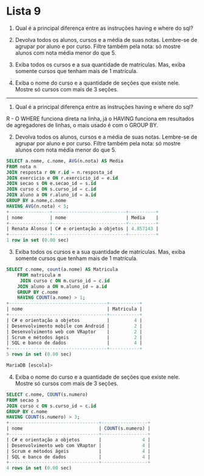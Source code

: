 # Lista 9

1. Qual é a principal diferença entre as instruções having e where do sql?


2. Devolva todos os alunos, cursos e a média de suas notas. Lembre-se de agrupar por aluno e por curso. Filtre também pela nota: só mostre alunos com nota média menor do que 5.


3. Exiba todos os cursos e a sua quantidade de matrículas. Mas, exiba somente cursos que tenham mais de 1 matrícula.


4. Exiba o nome do curso e a quantidade de seções que existe nele. Mostre só cursos com mais de 3 seções.

---

1. Qual é a principal diferença entre as instruções having e where do sql?

R - O WHERE funciona direta na linha, já o HAVING funciona em resultados de agregadores de linhas, o mais usado é com o GROUP BY.

2. Devolva todos os alunos, cursos e a média de suas notas. Lembre-se de agrupar por aluno e por curso. Filtre também pela nota: só mostre alunos com nota média menor do que 5.

```sql
SELECT a.nome, c.nome, AVG(n.nota) AS Media
FROM nota n
JOIN resposta r ON r.id = n.resposta_id
JOIN exercicio e ON r.exercicio_id = e.id
JOIN secao s ON e.secao_id = s.id
JOIN curso c ON s.curso_id = c.id
JOIN aluno a ON r.aluno_id = a.id
GROUP BY a.nome,c.nome
HAVING AVG(n.nota) < 5;
+---------------+---------------------------+----------+
| nome          | nome                      | Media    |
+---------------+---------------------------+----------+
| Renata Alonso | C# e orientação a objetos | 4.857143 |
+---------------+---------------------------+----------+
1 row in set (0.00 sec)

```

3. Exiba todos os cursos e a sua quantidade de matrículas. Mas, exiba somente cursos que tenham mais de 1 matrícula.

```sql
SELECT c.nome, count(a.nome) AS Matricula
    FROM matricula m
     JOIN curso c ON m.curso_id = c.id
    JOIN aluno a ON m.aluno_id = a.id
    GROUP BY c.nome
    HAVING COUNT(a.nome) > 1;
+------------------------------------+-----------+
| nome                               | Matricula |
+------------------------------------+-----------+
| C# e orientação a objetos          |         4 |
| Desenvolvimento mobile com Android |         2 |
| Desenvolvimento web com VRaptor    |         2 |
| Scrum e métodos ágeis              |         2 |
| SQL e banco de dados               |         4 |
+------------------------------------+-----------+
5 rows in set (0.00 sec)

MariaDB [escola]>

```

4. Exiba o nome do curso e a quantidade de seções que existe nele. Mostre só cursos com mais de 3 seções.

```sql
SELECT c.nome, COUNT(s.numero)
FROM secao s
JOIN curso c ON s.curso_id = c.id
GROUP BY c.nome
HAVING COUNT(s.numero) > 3;
+---------------------------------+-----------------+
| nome                            | COUNT(s.numero) |
+---------------------------------+-----------------+
| C# e orientação a objetos       |               4 |
| Desenvolvimento web com VRaptor |               4 |
| Scrum e métodos ágeis           |               4 |
| SQL e banco de dados            |               4 |
+---------------------------------+-----------------+
4 rows in set (0.00 sec)


```
